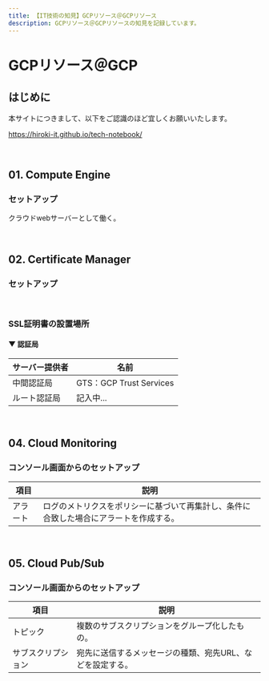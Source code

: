 ```yaml
---
title: 【IT技術の知見】GCPリソース＠GCPリソース
description: GCPリソース＠GCPリソースの知見を記録しています。
---
```


# GCPリソース＠GCP

## はじめに

本サイトにつきまして、以下をご認識のほど宜しくお願いいたします。

https://hiroki-it.github.io/tech-notebook/

<br>

## 01. Compute Engine

### セットアップ

クラウドwebサーバーとして働く。

<br>

## 02. Certificate Manager

### セットアップ

<br>

### SSL証明書の設置場所

#### ▼ 認証局

| サーバー提供者 | 名前                    |
| -------------- | ----------------------- |
| 中間認証局     | GTS：GCP Trust Services |
| ルート認証局   | 記入中...               |

<br>

## 04. Cloud Monitoring

### コンソール画面からのセットアップ

| 項目     | 説明                                                                                   |
| -------- | -------------------------------------------------------------------------------------- |
| アラート | ログのメトリクスをポリシーに基づいて再集計し、条件に合致した場合にアラートを作成する。 |

<br>

## 05. Cloud Pub/Sub

### コンソール画面からのセットアップ

| 項目               | 説明                                                      |
| ------------------ | --------------------------------------------------------- |
| トピック           | 複数のサブスクリプションをグループ化したもの。            |
| サブスクリプション | 宛先に送信するメッセージの種類、宛先URL、などを設定する。 |

<br>
